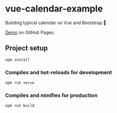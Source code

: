 # vue-calendar-example

Building typical calendar on Vue and Bootstrap 📅

[Demo](https://vue-calendar-example.vercel.app) on GitHub Pages.

## Project setup
```
npm install
```

### Compiles and hot-reloads for development
```
npm run serve
```

### Compiles and minifies for production
```
npm run build
```
